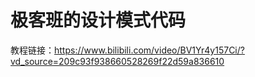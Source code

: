 # 极客班的设计模式代码

教程链接：https://www.bilibili.com/video/BV1Yr4y157Ci/?vd_source=209c93f938660528269f22d59a836610